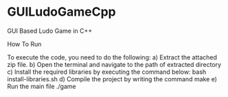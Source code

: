 # GUILudoGameCpp
GUI Based Ludo Game in C++


How To Run

To execute the code, you need to do the following:
a) Extract the attached zip file.
b) Open the terminal and navigate to the path of extracted directory
c) Install the required libraries by executing the command below:
    bash install-libraries.sh
d) Compile the project by writing the command
    make
e) Run the main file
    ./game
